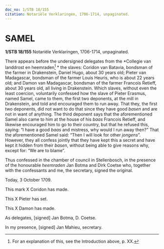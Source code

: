```yaml
---
doc_no: 1/STB 18/155
citation: Notariële Verklaringen, 1706-1714, unpaginated.
---
```


# SAMEL

**1/STB 18/155** Notariële Verklaringen, 1706-1714, unpaginated.

There appears before the undersigned delegates from the *Collegie van landdrost en heemraden[^1] * the slaves: Coridon van Batavia, bondsman of the farmer in Drakenstein, Daniel Hugo, about 30 years old; Pieter van Madagascar, bondsman of the farmer Louis Heuris, who is about 22 years old; and Damon van Madagascar, bondsman of the farmer Francois Retieff, about 30 years old, all living in Drakenstein. Which slaves, without even the least coercion, voluntarily confessed how the slave of Pieter Erasmus, named Samel, came to them, the first two deponents, at the mill in Drakenstein, and told and encouraged them to run away. That they, the first two deponents, did not want to do that since they have good *basen* and are not in want of anything. The third deponent says that the aforementioned Samel also came to him at the house of his *baas* Francois Retieff, and likewise encouraged him to go to their country, but that he refused this, saying: “I have a good *baas* and mistress, why would I run away then?” That the aforementioned Samel said: “Then I will look for other *jongens*”. However, they all confess jointly that they have kept this a secret and have kept it hidden from their *basen*, without being able to give reasons why, except for: “We are to blame”.

Thus confessed in the chamber of council in Stellenbosch, in the presence of the honourable *heemraden* Jan Botma and Dirk Coetse who, together with the confessants and me, the secretary, signed the original.

Today, 3 October 1709.

This mark X Coridon has made.

This X Pieter has set.

This X Damon has made.

As delegates, \[signed\] Jan Botma, D. Coetse.

In my presence, \[signed\] Jan Mahieu, secretary.

[^1]: For an explanation of this, see the Introduction above, p. XX.